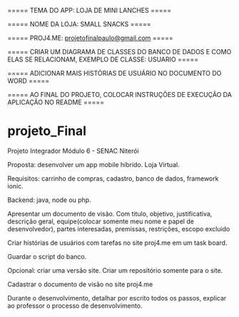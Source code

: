 

===== TEMA DO APP: LOJA DE MINI LANCHES =====

===== NOME DA LOJA: SMALL SNACKS =====

===== PROJ4.ME: projetofinalpaulo@gmail.com =====

===== CRIAR UM DIAGRAMA DE CLASSES DO BANCO DE DADOS E COMO ELAS SE RELACIONAM, EXEMPLO DE CLASSE: USUARIO =====

===== ADICIONAR MAIS HISTÓRIAS DE USUÁRIO NO DOCUMENTO DO WORD =====

===== AO FINAL DO PROJETO, COLOCAR INSTRUÇÕES DE EXECUÇÃO DA APLICAÇÃO NO README =====

# projeto_Final
Projeto Integrador Módulo 6 - SENAC Niterói

Proposta: desenvolver um app mobile híbrido. Loja Virtual.

Requisitos: carrinho de compras, cadastro, banco de dados, framework ionic.

Backend: java, node ou php.

  Apresentar um documento de visão.
  Com titulo, objetivo, justificativa, descrição geral, 
  equipe(colocar somente meu nome e papel de desenvolvedor), partes interesadas, premissas,
  restrições, escopo excluido

Criar histórias de usuários com tarefas no site proj4.me em um task board.

Guardar o script do banco.

Opcional: criar uma versão site. Criar um repositório somente para o site.

Cadastrar o documento de visão no site proj4.me

Durante o desenvolvimento, detalhar por escrito todos os passos, explicar ao professor o processo de desenvolvimento.



